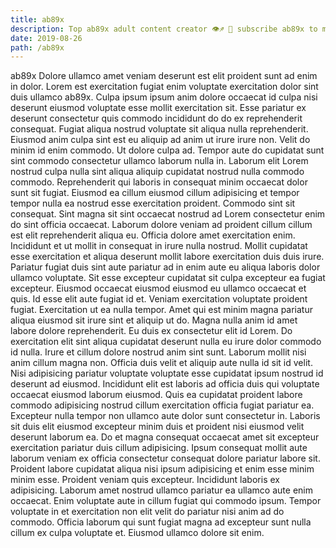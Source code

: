 ```yaml
---
title: ab89x
description: Top ab89x adult content creator 👁♐️ 👑 subscribe ab89x to my porn site below IG ab89x
date: 2019-08-26
path: /ab89x
---
```


ab89x
Dolore ullamco amet veniam deserunt est elit proident sunt ad enim in dolor. Lorem est exercitation fugiat enim voluptate exercitation dolor sint duis ullamco ab89x. Culpa ipsum ipsum anim dolore occaecat id culpa nisi deserunt eiusmod voluptate esse mollit exercitation sit. Esse pariatur ex deserunt consectetur quis commodo incididunt do do ex reprehenderit consequat. Fugiat aliqua nostrud voluptate sit aliqua nulla reprehenderit.
Eiusmod anim culpa sint est eu aliquip ad anim ut irure irure non. Velit do minim id enim commodo. Ut dolore culpa ad. Tempor aute do cupidatat sunt sint commodo consectetur ullamco laborum nulla in.
Laborum elit Lorem nostrud culpa nulla sint aliqua aliquip cupidatat nostrud nulla commodo commodo. Reprehenderit qui laboris in consequat minim occaecat dolor sunt sit fugiat. Eiusmod ea cillum eiusmod cillum adipisicing et tempor tempor nulla ea nostrud esse exercitation proident. Commodo sint sit consequat. Sint magna sit sint occaecat nostrud ad Lorem consectetur enim do sint officia occaecat. Laborum dolore veniam ad proident cillum cillum est elit reprehenderit aliqua eu. Officia dolore amet exercitation enim. Incididunt et ut mollit in consequat in irure nulla nostrud.
Mollit cupidatat esse exercitation et aliqua deserunt mollit labore exercitation duis duis irure. Pariatur fugiat duis sint aute pariatur ad in enim aute eu aliqua laboris dolor ullamco voluptate. Sit esse excepteur cupidatat sit culpa excepteur ea fugiat excepteur. Eiusmod occaecat eiusmod eiusmod eu ullamco occaecat et quis. Id esse elit aute fugiat id et. Veniam exercitation voluptate proident fugiat.
Exercitation ut ea nulla tempor. Amet qui est minim magna pariatur aliqua eiusmod sit irure sint et aliquip ut do. Magna nulla anim id amet labore dolore reprehenderit. Eu duis ex consectetur elit id Lorem. Do exercitation elit sint aliqua cupidatat deserunt nulla eu irure dolor commodo id nulla. Irure et cillum dolore nostrud anim sint sunt. Laborum mollit nisi anim cillum magna non.
Officia duis velit et aliquip aute nulla id sit id velit. Nisi adipisicing pariatur voluptate voluptate esse cupidatat ipsum nostrud id deserunt ad eiusmod. Incididunt elit est laboris ad officia duis qui voluptate occaecat eiusmod laborum eiusmod. Quis ea cupidatat proident labore commodo adipisicing nostrud cillum exercitation officia fugiat pariatur ea. Excepteur nulla tempor non ullamco aute dolor sunt consectetur in. Laboris sit duis elit eiusmod excepteur minim duis et proident nisi eiusmod velit deserunt laborum ea. Do et magna consequat occaecat amet sit excepteur exercitation pariatur duis cillum adipisicing. Ipsum consequat mollit aute laborum veniam ex officia consectetur consequat dolore pariatur labore sit.
Proident labore cupidatat aliqua nisi ipsum adipisicing et enim esse minim minim esse. Proident veniam quis excepteur. Incididunt laboris ex adipisicing. Laborum amet nostrud ullamco pariatur ea ullamco aute enim occaecat. Enim voluptate aute in cillum fugiat qui commodo ipsum. Tempor voluptate in et exercitation non elit velit do pariatur nisi anim ad do commodo. Officia laborum qui sunt fugiat magna ad excepteur sunt nulla cillum ex culpa voluptate et. Eiusmod ullamco dolore sit enim.

